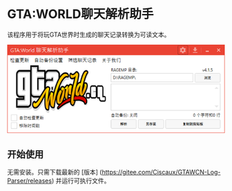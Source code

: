# GTA:WORLD聊天解析助手
该程序用于将玩GTA世界时生成的聊天记录转换为可读文本。

![输入图片说明](header.png)

## 开始使用

无需安装。只需下载最新的 [版本] (https://gitee.com/Ciscaux/GTAWCN-Log-Parser/releases) 并运行可执行文件。
